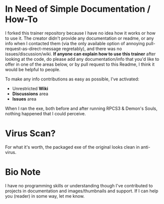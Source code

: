 # In Need of Simple Documentation / How-To
I forked this trainer repository because I have no idea how it works or how to use it.  The creator didn't provide any documentation or readme, or any info when I contacted them (via the only available option of annoying pull-request-as-direct-message regretably), and there was no issues/discussion/wiki.  **If anyone can explain how to use this trainer** after looking at the code, do please add any documentation/info that you'd like to offer in one of the areas below, or by pull request to this Readme, I think it would be helpful to people.

To make any info contributions as easy as possible, I've activated:
- Unrestricted **Wiki**
- **Discussions** area
- **Issues** area

When I ran the exe, both before and after running RPCS3 & Demon's Souls, nothing happened that I could perceive.

# Virus Scan?
For what it's worth, the packaged exe of the original looks clean in anti-virus.

# Bio Note
I have no programming skills or understanding though I've contributed to projects in documentation and images/thumbnails and support.  If I can help you (reader) in some way, let me know.
